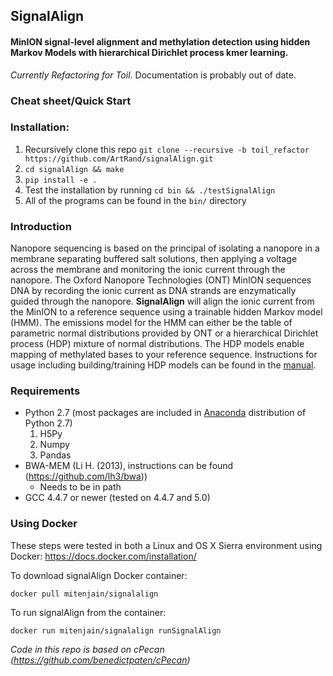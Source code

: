 ## SignalAlign

#### MinION signal-level alignment and methylation detection using hidden Markov Models with hierarchical Dirichlet process kmer learning.
_Currently Refactoring for Toil_. Documentation is probably out of date.

### Cheat sheet/Quick Start

### Installation:
1. Recursively clone this repo `git clone --recursive -b toil_refactor https://github.com/ArtRand/signalAlign.git`
2. `cd signalAlign && make`
3. `pip install -e .`
4. Test the installation by running `cd bin && ./testSignalAlign`
5. All of the programs can be found in the `bin/` directory


### Introduction
Nanopore sequencing is based on the principal of isolating a nanopore in a membrane separating buffered salt solutions, then applying a voltage across the membrane and monitoring the ionic current through the nanopore. The Oxford Nanopore Technologies (ONT) MinION sequences DNA by recording the ionic current as DNA strands are enzymatically guided through the nanopore. **SignalAlign** will align the ionic current from the MinION to a reference sequence using a trainable hidden Markov model (HMM). The emissions model for the HMM can either be the table of parametric normal distributions provided by ONT or a hierarchical Dirichlet process (HDP) mixture of normal distributions. The HDP models enable mapping of methylated bases to your reference sequence. Instructions for usage including building/training HDP models can be found in the [manual](https://github.com/ArtRand/signalAlign/blob/master/Manual.md).

### Requirements
* Python 2.7 (most packages are included in [Anaconda](https://www.continuum.io/downloads) distribution of Python 2.7)
    1. H5Py
    2. Numpy
    3. Pandas
* BWA-MEM (Li H. (2013), instructions can be found (https://github.com/lh3/bwa))
    * Needs to be in path
* GCC 4.4.7 or newer (tested on 4.4.7 and 5.0)


### Using Docker
These steps were tested in both a Linux and OS X Sierra environment using Docker: 
https://docs.docker.com/installation/

To download signalAlign Docker container:
    
    docker pull mitenjain/signalalign

To run signalAlign from the container:

    docker run mitenjain/signalalign runSignalAlign

*Code in this repo is based on cPecan (https://github.com/benedictpaten/cPecan)*
